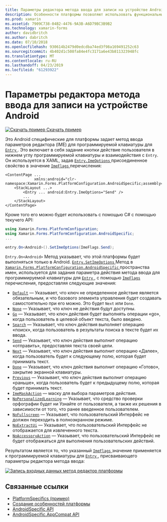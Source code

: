 ```yaml
---
title: Параметры редактора метода ввода для записи на устройстве Android
description: Особенности платформы позволяют использовать функциональные возможности, доступные только на определенной платформе, без реализации пользовательских модулей подготовки отчетов или эффектов. В этой статье объясняется, как использовать Android конкретных платформ, задает параметры редактора для программируемой клавиатуры для операции данный метод ввода.
ms.prod: xamarin
ms.assetid: 7909C738-04B2-4476-9A3B-A6D79BC3B9B2
ms.technology: xamarin-forms
author: davidbritch
ms.author: dabritch
ms.date: 07/10/2018
ms.openlocfilehash: 930614b2479d0edcdba74ed3f98a169491252c63
ms.sourcegitcommit: 4b402d1c508fa84e4fc3171a6e43b811323948fc
ms.translationtype: MT
ms.contentlocale: ru-RU
ms.lasthandoff: 04/23/2019
ms.locfileid: "61293922"
---
```

# <a name="entry-input-method-editor-options-on-android"></a>Параметры редактора метода ввода для записи на устройстве Android

[![Скачать пример](~/media/shared/download.png) Скачать пример](https://developer.xamarin.com/samples/xamarin-forms/userinterface/platformspecifics/)

Это Android специфические для платформы задает метод ввода параметров редактора (IME) для программируемой клавиатуры для [ `Entry` ](xref:Xamarin.Forms.Entry). Это включает в себя задание кнопки действие пользователя в нижнем углу программируемой клавиатуры и взаимодействия с `Entry`. Он используется в XAML, задав [ `Entry.ImeOptions` ](xref:Xamarin.Forms.PlatformConfiguration.AndroidSpecific.Entry.ImeOptionsProperty) присоединенное свойство в значение [ `ImeFlags` ](xref:Xamarin.Forms.PlatformConfiguration.AndroidSpecific.ImeFlags) перечисления:

```xaml
<ContentPage ...
             xmlns:android="clr-namespace:Xamarin.Forms.PlatformConfiguration.AndroidSpecific;assembly=Xamarin.Forms.Core">
    <StackLayout ...>
        <Entry ... android:Entry.ImeOptions="Send" />
        ...
    </StackLayout>
</ContentPage>
```

Кроме того его можно будет использовать с помощью C# с помощью текучего API:

```csharp
using Xamarin.Forms.PlatformConfiguration;
using Xamarin.Forms.PlatformConfiguration.AndroidSpecific;
...

entry.On<Android>().SetImeOptions(ImeFlags.Send);
```

`Entry.On<Android>` Метод указывает, что этой платформы будет выполняться только в Android. [ `Entry.SetImeOptions` ](xref:Xamarin.Forms.PlatformConfiguration.AndroidSpecific.Entry.SetImeOptions(Xamarin.Forms.IPlatformElementConfiguration{Xamarin.Forms.PlatformConfiguration.Android,Xamarin.Forms.Entry},Xamarin.Forms.PlatformConfiguration.AndroidSpecific.ImeFlags)) Метод в [ `Xamarin.Forms.PlatformConfiguration.AndroidSpecific` ](xref:Xamarin.Forms.PlatformConfiguration.AndroidSpecific) пространства имен, используется для задания параметра действия метода ввода для программируемой клавиатуры для [ `Entry` ](xref:Xamarin.Forms.Entry), с помощью [ `ImeFlags` ](xref:Xamarin.Forms.PlatformConfiguration.AndroidSpecific.ImeFlags) перечисления, предоставляя следующие значения:

- [`Default`](xref:Xamarin.Forms.PlatformConfiguration.AndroidSpecific.ImeFlags.Default) — Указывает, что ключ не определенное действие является обязательным, и что базового элемента управления будет создавать самостоятельно при его можно. Это будет `Next` или `Done`.
- [`None`](xref:Xamarin.Forms.PlatformConfiguration.AndroidSpecific.ImeFlags.None) — Указывает, что ключ не действия будут доступны.
- [`Go`](xref:Xamarin.Forms.PlatformConfiguration.AndroidSpecific.ImeFlags.Go) — Указывает, что ключ действия будет выполнять операции «go», когда пользователь в целевой объект текста, было введено.
- [`Search`](xref:Xamarin.Forms.PlatformConfiguration.AndroidSpecific.ImeFlags.Search) — Указывает, что ключ действия выполняет операцию «поиск», когда пользователь в результаты поиска в тексте будет их ввода.
- [`Send`](xref:Xamarin.Forms.PlatformConfiguration.AndroidSpecific.ImeFlags.Send) — Указывает, что ключ действия выполнит операцию «отправить», предоставляя текста своей цели.
- [`Next`](xref:Xamarin.Forms.PlatformConfiguration.AndroidSpecific.ImeFlags.Next) — Указывает, что ключ действия выполнит операцию «Далее», когда пользователь будет к следующему полю, которая будет принимать текст.
- [`Done`](xref:Xamarin.Forms.PlatformConfiguration.AndroidSpecific.ImeFlags.Done) — Указывает, что ключ действия выполнит операцию «Готово», закрытие экранной клавиатуры.
- [`Previous`](xref:Xamarin.Forms.PlatformConfiguration.AndroidSpecific.ImeFlags.Previous) — Указывает, что ключ действия выполнит операцию «раньше», когда пользователь будет к предыдущему полю, которая будет принимать текст.
- [`ImeMaskAction`](xref:Xamarin.Forms.PlatformConfiguration.AndroidSpecific.ImeFlags.ImeMaskAction) — маску для выбора параметров действия.
- [`NoPersonalizedLearning`](xref:Xamarin.Forms.PlatformConfiguration.AndroidSpecific.ImeFlags.NoPersonalizedLearning) — Указывает, что средство проверки орфографии будет ни Узнайте от пользователя, а также их решения в зависимости от того, что ранее введенное пользователем.
- [`NoFullscreen`](xref:Xamarin.Forms.PlatformConfiguration.AndroidSpecific.ImeFlags.NoFullscreen) — Указывает, что пользовательский Интерфейс не должен переходить в полноэкранном режиме.
- [`NoExtractUi`](xref:Xamarin.Forms.PlatformConfiguration.AndroidSpecific.ImeFlags.NoExtractUi) — Указывает, что пользовательский Интерфейс не отображается для извлеченного текста.
- [`NoAccessoryAction`](xref:Xamarin.Forms.PlatformConfiguration.AndroidSpecific.ImeFlags.NoAccessoryAction) — Указывает, что пользовательский Интерфейс не будет отображаться для выполнения пользовательских действий.

Результатом является то, что указанный [ `ImeFlags` ](xref:Xamarin.Forms.PlatformConfiguration.AndroidSpecific.ImeFlags) значение применяется к программируемой клавиатуры для [ `Entry` ](xref:Xamarin.Forms.Entry), присваивающего параметры редактора метода ввода:

[![Запись входных данных метод редактор платформы](entry-ime-options-images/entry-imeoptions.png "платформы редактора метода ввода запись")](entry-ime-options-images/entry-imeoptions-large.png#lightbox "платформы редактора метода ввода запись")

## <a name="related-links"></a>Связанные ссылки

- [PlatformSpecifics (пример)](https://developer.xamarin.com/samples/xamarin-forms/userinterface/platformspecifics/)
- [Создание особенностей платформы](~/xamarin-forms/platform/platform-specifics/index.md#creating-platform-specifics)
- [AndroidSpecific API](xref:Xamarin.Forms.PlatformConfiguration.AndroidSpecific)
- [AndroidSpecific.AppCompat API](xref:Xamarin.Forms.PlatformConfiguration.AndroidSpecific.AppCompat)
